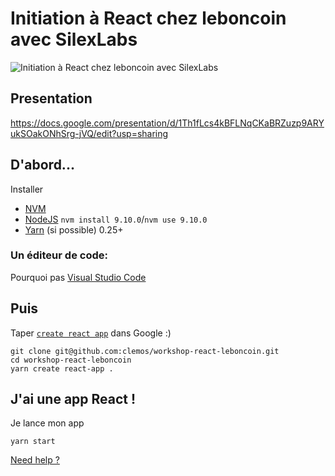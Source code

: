 # Initiation à React chez leboncoin avec SilexLabs

![Initiation à React chez leboncoin avec SilexLabs](https://secure.meetupstatic.com/photos/event/7/1/0/9/highres_474928937.jpeg)

## Presentation
https://docs.google.com/presentation/d/1Th1fLcs4kBFLNqCKaBRZuzp9ARYukSOakONhSrg-jVQ/edit?usp=sharing

## D'abord...

Installer
* [NVM](https://github.com/creationix/nvm#installation)
* [NodeJS](https://nodejs.org) `nvm install 9.10.0`/`nvm use 9.10.0`
* [Yarn](https://yarnpkg.com) (si possible) 0.25+

### Un éditeur de code:
Pourquoi pas [Visual Studio Code](https://code.visualstudio.com/)

## Puis

Taper [`create react app`](https://github.com/facebook/create-react-app) dans Google :)

```
git clone git@github.com:clemos/workshop-react-leboncoin.git
cd workshop-react-leboncoin
yarn create react-app .
```

## J'ai une app React !

Je lance mon app
```
yarn start
```
[Need help ?](./README.create-react-app.md)